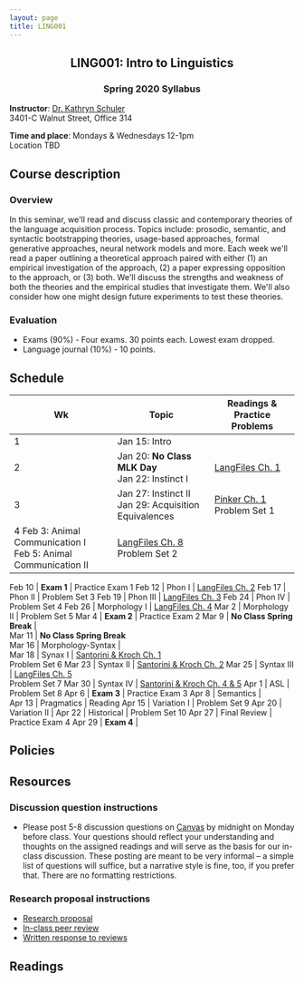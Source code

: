```yaml
---
layout: page
title: LING001 
---
```


<h2 align="center">LING001: Intro to Linguistics</h2>
<h3 align="center">Spring 2020 Syllabus</h3>

**Instructor**: [Dr. Kathryn Schuler](mailto:kschuler@sas.upenn.edu)  
3401-C Walnut Street, Office 314

**Time and place**: Mondays & Wednesdays 12-1pm   
Location TBD

## Course description

### Overview
In this seminar, we'll read and discuss classic and contemporary theories of the language acquisition process.  Topics include: prosodic, semantic, and syntactic bootstrapping theories, usage-based approaches, formal generative approaches, neural network models and more.  Each week we'll read a paper outlining a theoretical approach paired with either (1) an empirical investigation of the approach, (2) a paper expressing opposition to the approach, or (3) both. We'll discuss the strengths and weakness of both the theories and the empirical studies that investigate them. We'll also consider how one might design future experiments to test these theories.

### Evaluation 
- Exams (90%) - Four exams. 30 points each. Lowest exam dropped.
- Language journal (10%) - 10 points.


## Schedule

Wk  | Topic | Readings & Practice Problems
  --- | --- | --- 
1 | Jan 15: Intro | 
2 | Jan 20: **No Class MLK Day**<br>Jan 22: Instinct I | [LangFiles Ch. 1]()
3 | Jan 27: Instinct II<br>Jan 29: Acquisition Equivalences  | [Pinker Ch. 1]()<br>Problem Set 1
4 Feb 3: Animal Communication I<br>Feb 5: Animal Communication II   | [LangFiles Ch. 8]()<br>Problem Set 2


Feb 10 | **Exam 1** | Practice Exam 1
Feb 12 | Phon I |  [LangFiles Ch. 2]()
Feb 17 | Phon II | Problem Set 3
Feb 19 | Phon III | [LangFiles Ch. 3]()
Feb 24 | Phon IV | Problem Set 4
Feb 26 | Morphology I | [LangFiles Ch. 4]()
Mar 2 | Morphology II | Problem Set 5
Mar 4 | **Exam 2** | Practice Exam 2
Mar 9 | **No Class Spring Break** |  
Mar 11 | **No Class Spring Break**  
Mar 16 | Morphology-Syntax |  
Mar 18 | Synax I | [Santorini & Kroch Ch. 1]()<br> Problem Set 6
Mar 23 | Syntax II |  [Santorini & Kroch Ch. 2]()
Mar 25 | Syntax III | [LangFiles Ch. 5]()<br> Problem Set 7
Mar 30 | Syntax IV | [Santorini & Kroch Ch. 4 & 5]()
Apr 1 | ASL | Problem Set 8
Apr 6 | **Exam 3** | Practice Exam 3
Apr 8 | Semantics |  
Apr 13 | Pragmatics | Reading
Apr 15 |  Variation I | Problem Set 9
Apr 20 | Variation II |
Apr 22 | Historical |  Problem Set 10
Apr 27 | Final Review | Practice Exam 4
Apr 29 | **Exam 4** |

## Policies

## Resources

### Discussion question instructions

* Please post 5-8 discussion questions on [Canvas](https://canvas.upenn.edu/) by midnight on Monday before class. Your questions should reflect your understanding and thoughts on the assigned readings and will serve as the basis for our in-class discussion. These posting are meant to be very informal – a simple list of questions will suffice, but a narrative style is fine, too, if you prefer that.  There are no formatting restrictions.

### Research proposal instructions

* [Research proposal](spring2019/research-proposal.html)
* [In-class peer review](spring2019/research-proposal.html#in-class-peer-review)
* [Written response to reviews](spring2019/research-proposal.html#written-response-to-reviews)


## Readings
